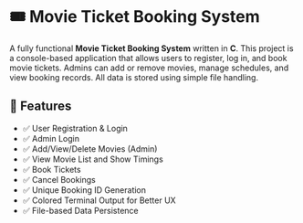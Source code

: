 # 🎟️ Movie Ticket Booking System

A fully functional **Movie Ticket Booking System** written in **C**. This project is a console-based application that allows users to register, log in, and book movie tickets. Admins can add or remove movies, manage schedules, and view booking records. All data is stored using simple file handling.

## 📌 Features

- ✅ User Registration & Login
- ✅ Admin Login
- ✅ Add/View/Delete Movies (Admin)
- ✅ View Movie List and Show Timings
- ✅ Book Tickets
- ✅ Cancel Bookings
- ✅ Unique Booking ID Generation
- ✅ Colored Terminal Output for Better UX
- ✅ File-based Data Persistence

